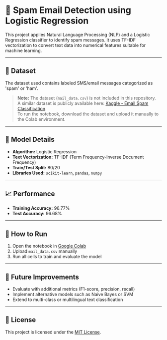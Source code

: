 # 📧 Spam Email Detection using Logistic Regression

This project applies Natural Language Processing (NLP) and a Logistic Regression classifier to identify spam messages. It uses TF-IDF vectorization to convert text data into numerical features suitable for machine learning.

---

## 📁 Dataset

The dataset used contains labeled SMS/email messages categorized as 'spam' or 'ham'.  
> **Note:** The dataset (`mail_data.csv`) is not included in this repository.  
> A similar dataset is publicly available here: [Kaggle - Email Spam Classification](https://www.kaggle.com/datasets/balaka18/email-spam-classification-dataset-csv/data).  
To run the notebook, download the dataset and upload it manually to the Colab environment.

---

## 🧠 Model Details

- **Algorithm:** Logistic Regression
- **Text Vectorization:** TF-IDF (Term Frequency-Inverse Document Frequency)
- **Train/Test Split:** 80/20
- **Libraries Used:** `scikit-learn`, `pandas`, `numpy`

---

## 📈 Performance

- **Training Accuracy:** 96.77%
- **Test Accuracy:** 96.68%

---

## 🚀 How to Run

1. Open the notebook in [Google Colab](https://colab.research.google.com/)
2. Upload `mail_data.csv` manually
3. Run all cells to train and evaluate the model


---

## 🔄 Future Improvements

- Evaluate with additional metrics (F1-score, precision, recall)
- Implement alternative models such as Naive Bayes or SVM
- Extend to multi-class or multilingual text classification

---

## 📜 License

This project is licensed under the [MIT License](LICENSE).
